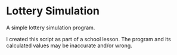 # Lottery Simulation
A simple lottery simulation program.

I created this script as part of a school lesson.
The program and its calculated values may be inaccurate and/or wrong.
